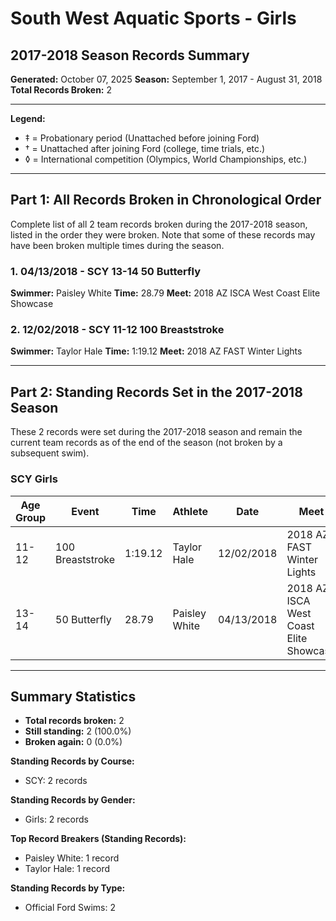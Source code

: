 # South West Aquatic Sports - Girls
## 2017-2018 Season Records Summary

**Generated:** October 07, 2025
**Season:** September 1, 2017 - August 31, 2018
**Total Records Broken:** 2

---

**Legend:**
- ‡ = Probationary period (Unattached before joining Ford)
- † = Unattached after joining Ford (college, time trials, etc.)
- ◊ = International competition (Olympics, World Championships, etc.)

---

## Part 1: All Records Broken in Chronological Order

Complete list of all 2 team records broken during the 2017-2018 season,
listed in the order they were broken. Note that some of these records may have
been broken multiple times during the season.

### 1. 04/13/2018 - SCY 13-14 50 Butterfly

**Swimmer:** Paisley White
**Time:** 28.79
**Meet:** 2018 AZ ISCA West Coast Elite Showcase

### 2. 12/02/2018 - SCY 11-12 100 Breaststroke

**Swimmer:** Taylor Hale
**Time:** 1:19.12
**Meet:** 2018 AZ FAST Winter Lights

---

## Part 2: Standing Records Set in the 2017-2018 Season

These 2 records were set during the 2017-2018 season and remain
the current team records as of the end of the season (not broken by a subsequent swim).

### SCY Girls

| Age Group | Event | Time | Athlete | Date | Meet |
|-----------|-------|------|---------|------|------|
| 11-12 | 100 Breaststroke | 1:19.12 | Taylor Hale | 12/02/2018 | 2018 AZ FAST Winter Lights |
| 13-14 | 50 Butterfly | 28.79 | Paisley White | 04/13/2018 | 2018 AZ ISCA West Coast Elite Showcase |


---

## Summary Statistics

- **Total records broken:** 2
- **Still standing:** 2 (100.0%)
- **Broken again:** 0 (0.0%)

**Standing Records by Course:**
- SCY: 2 records

**Standing Records by Gender:**
- Girls: 2 records

**Top Record Breakers (Standing Records):**
- Paisley White: 1 record
- Taylor Hale: 1 record

**Standing Records by Type:**
- Official Ford Swims: 2
